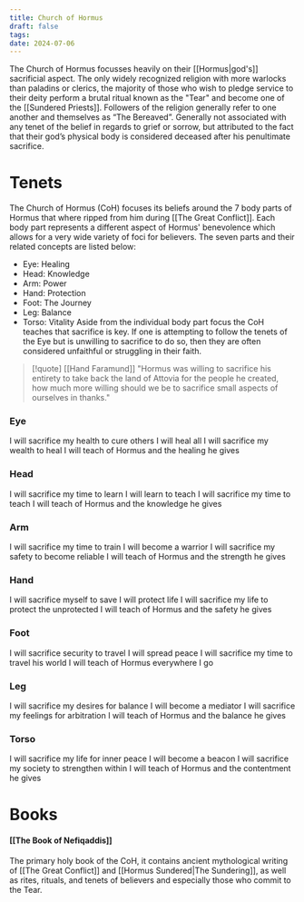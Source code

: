 ```yaml
---
title: Church of Hormus
draft: false
tags:
date: 2024-07-06
---
```

The Church of Hormus focusses heavily on their [[Hormus|god's]] sacrificial aspect. The only widely recognized religion with more warlocks than paladins or clerics, the majority of those who wish to pledge service to their deity perform a brutal ritual known as the "Tear" and become one of the [[Sundered Priests]].
Followers of the religion generally refer to one another and themselves as “The Bereaved”. Generally not associated with any tenet of the belief in regards to grief or sorrow, but attributed to the fact that their god’s physical body is considered deceased after his penultimate sacrifice.
# Tenets
The Church of Hormus (CoH) focuses its beliefs around the 7 body parts of Hormus that where ripped from him during [[The Great Conflict]]. Each body part represents a different aspect of Hormus' benevolence which allows for a very wide variety of foci for believers. The seven parts and their related concepts are listed below:
- Eye: Healing
- Head: Knowledge
- Arm: Power
- Hand: Protection
- Foot: The Journey
- Leg: Balance
- Torso: Vitality
Aside from the individual body part focus the CoH teaches that sacrifice is key. If one is attempting to follow the tenets of the Eye but is unwilling to sacrifice to do so, then they are often considered unfaithful or struggling in their faith. 
> [!quote] [[Hand Faramund]]
> "Hormus was willing to sacrifice his entirety to take back the land of Attovia for the people he created, how much more willing should we be to sacrifice small aspects of ourselves in thanks."
### Eye
I will sacrifice my health to cure others
I will heal all
I will sacrifice my wealth to heal
I will teach of Hormus and the healing he gives
### Head
I will sacrifice my time to learn
I will learn to teach
I will sacrifice my time to teach
I will teach of Hormus and the knowledge he gives
### Arm
I will sacrifice my time to train
I will become a warrior
I will sacrifice my safety to become reliable
I will teach of Hormus and the strength he gives
### Hand
I will sacrifice myself to save
I will protect life
I will sacrifice my life to protect the unprotected
I will teach of Hormus and the safety he gives
### Foot
I will sacrifice security to travel
I will spread peace
I will sacrifice my time to travel his world
I will teach of Hormus everywhere I go
### Leg
I will sacrifice my desires for balance
I will become a mediator
I will sacrifice my feelings for arbitration
I will teach of Hormus and the balance he gives
### Torso
I will sacrifice my life for inner peace
I will become a beacon
I will sacrifice my society to strengthen within
I will teach of Hormus and the contentment he gives
# Books
#### [[The Book of Nefiqaddis]]
The primary holy book of the CoH, it contains ancient mythological writing of [[The Great Conflict]] and [[Hormus Sundered|The Sundering]], as well as rites, rituals, and tenets of believers and especially those who commit to the Tear.